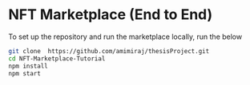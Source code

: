 #  NFT Marketplace (End to End)

To set up the repository and run the marketplace locally, run the below
```bash
git clone  https://github.com/amimiraj/thesisProject.git
cd NFT-Marketplace-Tutorial
npm install
npm start
```
